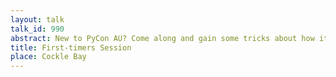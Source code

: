 ```yaml
---
layout: talk
talk_id: 990
abstract: New to PyCon AU? Come along and gain some tricks about how it's done
title: First-timers Session
place: Cockle Bay
---
```


